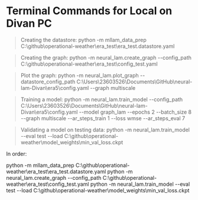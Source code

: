 # Terminal Commands for Local on Divan PC

> Creating the datastore: python -m mllam_data_prep C:\github\operational-weather\era_test\era_test.datastore.yaml

> Creating the graph: python -m neural_lam.create_graph --config_path C:\github\operational-weather\era_test\config_test.yaml 

> Plot the graph: python -m neural_lam.plot_graph --datastore_config_path C:\Users\23603526\Documents\GitHub\neural-lam-Divan\era5\config.yaml --graph multiscale

> Training a model: python -m neural_lam.train_model --config_path C:\Users\23603526\Documents\GitHub\neural-lam-Divan\era5\config.yaml --model graph_lam --epochs 2 --batch_size 8 --graph multiscale --ar_steps_train 1 --loss wmse --ar_steps_eval 7

> Validating a model on testing data: python -m neural_lam.train_model --eval test --load C:\github\operational-weather\model_weights\min_val_loss.ckpt

In order:

python -m mllam_data_prep C:\github\operational-weather\era_test\era_test.datastore.yaml
python -m neural_lam.create_graph --config_path C:\github\operational-weather\era_test\config_test.yaml 
python -m neural_lam.train_model --eval test --load C:\github\operational-weather\model_weights\min_val_loss.ckpt
